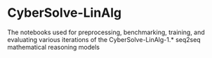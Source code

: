 # CyberSolve-LinAlg
The notebooks used for preprocessing, benchmarking, training, and evaluating various iterations of the CyberSolve-LinAlg-1.* seq2seq mathematical reasoning models

